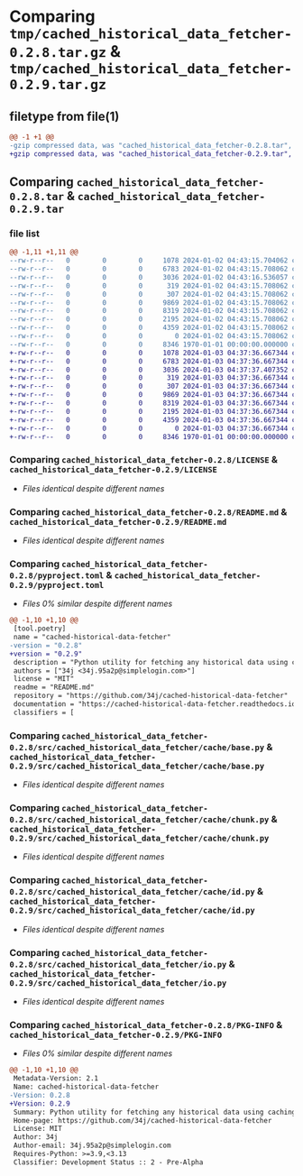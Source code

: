 # Comparing `tmp/cached_historical_data_fetcher-0.2.8.tar.gz` & `tmp/cached_historical_data_fetcher-0.2.9.tar.gz`

## filetype from file(1)

```diff
@@ -1 +1 @@
-gzip compressed data, was "cached_historical_data_fetcher-0.2.8.tar", max compression
+gzip compressed data, was "cached_historical_data_fetcher-0.2.9.tar", max compression
```

## Comparing `cached_historical_data_fetcher-0.2.8.tar` & `cached_historical_data_fetcher-0.2.9.tar`

### file list

```diff
@@ -1,11 +1,11 @@
--rw-r--r--   0        0        0     1078 2024-01-02 04:43:15.704062 cached_historical_data_fetcher-0.2.8/LICENSE
--rw-r--r--   0        0        0     6783 2024-01-02 04:43:15.708062 cached_historical_data_fetcher-0.2.8/README.md
--rw-r--r--   0        0        0     3036 2024-01-02 04:43:16.536057 cached_historical_data_fetcher-0.2.8/pyproject.toml
--rw-r--r--   0        0        0      319 2024-01-02 04:43:15.708062 cached_historical_data_fetcher-0.2.8/src/cached_historical_data_fetcher/__init__.py
--rw-r--r--   0        0        0      307 2024-01-02 04:43:15.708062 cached_historical_data_fetcher-0.2.8/src/cached_historical_data_fetcher/cache/__init__.py
--rw-r--r--   0        0        0     9869 2024-01-02 04:43:15.708062 cached_historical_data_fetcher-0.2.8/src/cached_historical_data_fetcher/cache/base.py
--rw-r--r--   0        0        0     8319 2024-01-02 04:43:15.708062 cached_historical_data_fetcher-0.2.8/src/cached_historical_data_fetcher/cache/chunk.py
--rw-r--r--   0        0        0     2195 2024-01-02 04:43:15.708062 cached_historical_data_fetcher-0.2.8/src/cached_historical_data_fetcher/cache/id.py
--rw-r--r--   0        0        0     4359 2024-01-02 04:43:15.708062 cached_historical_data_fetcher-0.2.8/src/cached_historical_data_fetcher/io.py
--rw-r--r--   0        0        0        0 2024-01-02 04:43:15.708062 cached_historical_data_fetcher-0.2.8/src/cached_historical_data_fetcher/py.typed
--rw-r--r--   0        0        0     8346 1970-01-01 00:00:00.000000 cached_historical_data_fetcher-0.2.8/PKG-INFO
+-rw-r--r--   0        0        0     1078 2024-01-03 04:37:36.667344 cached_historical_data_fetcher-0.2.9/LICENSE
+-rw-r--r--   0        0        0     6783 2024-01-03 04:37:36.667344 cached_historical_data_fetcher-0.2.9/README.md
+-rw-r--r--   0        0        0     3036 2024-01-03 04:37:37.407352 cached_historical_data_fetcher-0.2.9/pyproject.toml
+-rw-r--r--   0        0        0      319 2024-01-03 04:37:36.667344 cached_historical_data_fetcher-0.2.9/src/cached_historical_data_fetcher/__init__.py
+-rw-r--r--   0        0        0      307 2024-01-03 04:37:36.667344 cached_historical_data_fetcher-0.2.9/src/cached_historical_data_fetcher/cache/__init__.py
+-rw-r--r--   0        0        0     9869 2024-01-03 04:37:36.667344 cached_historical_data_fetcher-0.2.9/src/cached_historical_data_fetcher/cache/base.py
+-rw-r--r--   0        0        0     8319 2024-01-03 04:37:36.667344 cached_historical_data_fetcher-0.2.9/src/cached_historical_data_fetcher/cache/chunk.py
+-rw-r--r--   0        0        0     2195 2024-01-03 04:37:36.667344 cached_historical_data_fetcher-0.2.9/src/cached_historical_data_fetcher/cache/id.py
+-rw-r--r--   0        0        0     4359 2024-01-03 04:37:36.667344 cached_historical_data_fetcher-0.2.9/src/cached_historical_data_fetcher/io.py
+-rw-r--r--   0        0        0        0 2024-01-03 04:37:36.667344 cached_historical_data_fetcher-0.2.9/src/cached_historical_data_fetcher/py.typed
+-rw-r--r--   0        0        0     8346 1970-01-01 00:00:00.000000 cached_historical_data_fetcher-0.2.9/PKG-INFO
```

### Comparing `cached_historical_data_fetcher-0.2.8/LICENSE` & `cached_historical_data_fetcher-0.2.9/LICENSE`

 * *Files identical despite different names*

### Comparing `cached_historical_data_fetcher-0.2.8/README.md` & `cached_historical_data_fetcher-0.2.9/README.md`

 * *Files identical despite different names*

### Comparing `cached_historical_data_fetcher-0.2.8/pyproject.toml` & `cached_historical_data_fetcher-0.2.9/pyproject.toml`

 * *Files 0% similar despite different names*

```diff
@@ -1,10 +1,10 @@
 [tool.poetry]
 name = "cached-historical-data-fetcher"
-version = "0.2.8"
+version = "0.2.9"
 description = "Python utility for fetching any historical data using caching."
 authors = ["34j <34j.95a2p@simplelogin.com>"]
 license = "MIT"
 readme = "README.md"
 repository = "https://github.com/34j/cached-historical-data-fetcher"
 documentation = "https://cached-historical-data-fetcher.readthedocs.io"
 classifiers = [
```

### Comparing `cached_historical_data_fetcher-0.2.8/src/cached_historical_data_fetcher/cache/base.py` & `cached_historical_data_fetcher-0.2.9/src/cached_historical_data_fetcher/cache/base.py`

 * *Files identical despite different names*

### Comparing `cached_historical_data_fetcher-0.2.8/src/cached_historical_data_fetcher/cache/chunk.py` & `cached_historical_data_fetcher-0.2.9/src/cached_historical_data_fetcher/cache/chunk.py`

 * *Files identical despite different names*

### Comparing `cached_historical_data_fetcher-0.2.8/src/cached_historical_data_fetcher/cache/id.py` & `cached_historical_data_fetcher-0.2.9/src/cached_historical_data_fetcher/cache/id.py`

 * *Files identical despite different names*

### Comparing `cached_historical_data_fetcher-0.2.8/src/cached_historical_data_fetcher/io.py` & `cached_historical_data_fetcher-0.2.9/src/cached_historical_data_fetcher/io.py`

 * *Files identical despite different names*

### Comparing `cached_historical_data_fetcher-0.2.8/PKG-INFO` & `cached_historical_data_fetcher-0.2.9/PKG-INFO`

 * *Files 0% similar despite different names*

```diff
@@ -1,10 +1,10 @@
 Metadata-Version: 2.1
 Name: cached-historical-data-fetcher
-Version: 0.2.8
+Version: 0.2.9
 Summary: Python utility for fetching any historical data using caching.
 Home-page: https://github.com/34j/cached-historical-data-fetcher
 License: MIT
 Author: 34j
 Author-email: 34j.95a2p@simplelogin.com
 Requires-Python: >=3.9,<3.13
 Classifier: Development Status :: 2 - Pre-Alpha
```

